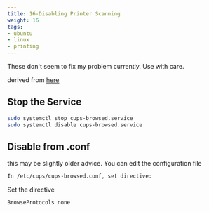 ```yaml
---
title: 16-Disabling Printer Scanning
weight: 16
tags:
- ubuntu
- linux
- printing
---
```


<div class="alert alert-primary">
These don't seem to fix my problem currently.  Use with care.
</div>

derived from [here](https://askubuntu.com/questions/345083/how-do-i-disable-automatic-remote-printer-installation)

## Stop the Service

```bash
sudo systemctl stop cups-browsed.service 
sudo systemctl disable cups-browsed.service 
```

## Disable from .conf

this may be slightly older advice. You can edit the configuration file

```bash
In /etc/cups/cups-browsed.conf, set directive:
```

Set the directive

```
BrowseProtocols none
```
